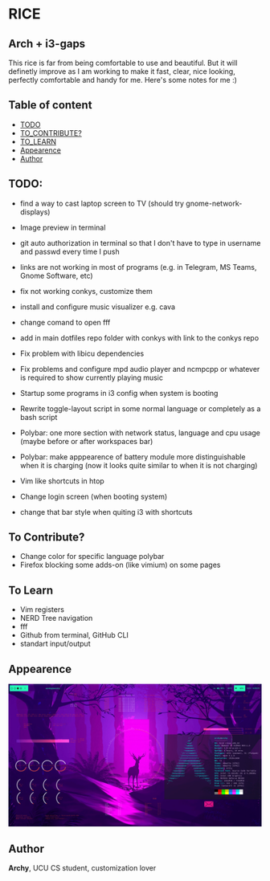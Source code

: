 # RICE
##  Arch + i3-gaps

This rice is far from being comfortable to use and beautiful. But it will definetly improve as I am working to make it fast, clear, nice looking, perfectly comfortable and handy for me. Here's some notes for me :)

## Table of content

* [TODO](#todo)
* [TO_CONTRIBUTE?](#to-contribute)
* [TO_LEARN](#to-learn)
* [Appearence](#appearence)
* [Author](#author)


## TODO:
* find a way to cast laptop screen to TV (should try gnome-network-displays)


* Image preview in terminal
* git auto authorization in terminal so that I don't have to type in username and passwd every time I push
* links are not working in most of programs (e.g. in Telegram, MS Teams, Gnome Software, etc)
* fix not working conkys, customize them
* install and configure music visualizer e.g. cava
* change comand to open fff


* add in main dotfiles repo folder with conkys with link to the conkys repo


* Fix problem with libicu dependencies
* Fix problems and configure mpd audio player and ncmpcpp or whatever is required to show currently playing music


* Startup some programs in i3 config when system is booting
* Rewrite toggle-layout script in some normal language or completely as a bash script
* Polybar: one more section with network status, language and cpu usage (maybe before or after workspaces bar)
* Polybar: make apppearence of battery module more distinguishable when it is charging (now it looks quite similar to when it is not charging)
* Vim like shortcuts in htop
* Change login screen (when booting system)
* change that bar style when quiting i3 with shortcuts


## To Contribute?
* Change color for specific language polybar
* Firefox blocking some adds-on (like vimium) on some pages


## To Learn
* Vim registers
* NERD Tree navigation
* fff
* Github from terminal, GitHub CLI
* standart input/output

## Appearence
![Desktop](https://raw.githubusercontent.com/archy-co/arch_dotfiles/main/Pictures/desktop_preview.png)

## Author
**Archy**, UCU CS student, customization lover
